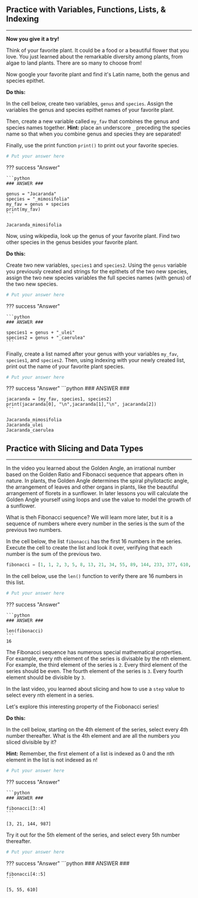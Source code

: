 ## Practice with Variables, Functions, Lists, & Indexing
_______

**Now you give it a try!**

Think of your favorite plant. It could be a food or a beautiful flower that you love. You just learned about the remarkable diversity among plants, from algae to land plants. There are so many to choose from!

Now google your favorite plant and find it's Latin name, both the genus and species epithet.

**Do this:**

In the cell below, create two variables, `genus` and `species`. Assign the variables the genus and species epithet names of your favorite plant.

Then, create a new variable called `my_fav` that combines the genus and species names together. **Hint:** place an underscore `_` preceding the species name so that when you combine genus and species they are separated!

Finally, use the print function `print()` to print out your favorite species.


```python
# Put your answer here

```
??? success "Answer"

    ```python
    ### ANSWER ###

    genus = "Jacaranda"
    species = "_mimosifolia"
    my_fav = genus + species
    print(my_fav)
    ```

    Jacaranda_mimosifolia


Now, using wikipedia, look up the genus of your favorite plant. Find two other species in the genus besides your favorite plant. 

**Do this:**

Create two new variables, `species1` and `species2`. Using the `genus` variable you previously created and strings for the epithets of the two new species, assign the two new species variables the full species names (with genus) of the two new species.


```python
# Put your answer here

```

??? success "Answer"

    ```python
    ### ANSWER ###

    species1 = genus + "_ulei"
    species2 = genus + "_caerulea"
    ```

Finally, create a list named after your genus with your variables `my_fav`, `species1`, and `species2`. Then, using indexing with your newly created list, print out the name of your favorite plant species.


```python
# Put your answer here

```

??? success "Answer"
    ```python
    ### ANSWER ###

    jacaranda = [my_fav, species1, species2]
    print(jacaranda[0], "\n",jacaranda[1],"\n", jacaranda[2])
    ```

    Jacaranda_mimosifolia  
    Jacaranda_ulei  
    Jacaranda_caerulea  


## Practice with Slicing and Data Types
_______

In the video you learned about the Golden Angle, an irrational number based on the Golden Ratio and Fibonacci sequence that appears often in nature. In plants, the Golden Angle determines the spiral phyllotactic angle, the arrangement of leaves and other organs in plants, like the beautiful arrangement of florets in a sunflower. In later lessons you will calculate the Golden Angle yourself using loops and use the value to model the growth of a sunflower.

What is theh Fibonacci sequence? We will learn more later, but it is a sequence of numbers where every number in the series is the sum of the previous two numbers.

In the cell below, the list `fibonacci` has the first 16 numbers in the series. Execute the cell to create the list and look it over, verifying that each number is the sum of the previous two.


```python
fibonacci = [1, 1, 2, 3, 5, 8, 13, 21, 34, 55, 89, 144, 233, 377, 610, 987]
```

In the cell below, use the `len()` function to verify there are 16 numbers in this list.


```python
# Put your answer here

```
??? success "Answer"

    ```python
    ### ANSWER ###

    len(fibonacci)
    ```
    16



The Fibonacci sequence has numerous special mathematical properties. For example, every nth element of the series is divisable by the nth element. For example, the third element of the series is `2`. Every third element of the series should be even. The fourth element of the series is `3`. Every fourth element should be divisible by `3`.

In the last video, you learned about slicing and how to use a `step` value to select every nth element in a series.

Let's explore this interesting property of the Fiobonacci series!

**Do this:**

In the cell below, starting on the 4th element of the series, select every 4th number thereafter. What is the 4th element and are all the numbers you sliced divisible by it?

**Hint:** Remember, the first element of a list is indexed as 0 and the nth element in the list is not indexed as n!


```python
# Put your answer here

```

??? success "Answer"

    ```python
    ### ANSWER ###

    fibonacci[3::4]
    ```

    [3, 21, 144, 987]



Try it out for the 5th element of the series, and select every 5th number thereafter.


```python
# Put your answer here

```

??? success "Answer"
    ```python
    ### ANSWER ###

    fibonacci[4::5]
    ```

    [5, 55, 610]


